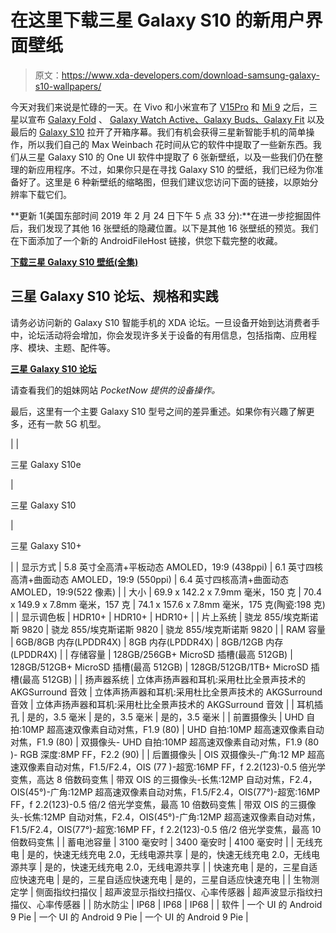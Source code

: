 # 在这里下载三星 Galaxy S10 的新用户界面壁纸

> 原文：<https://www.xda-developers.com/download-samsung-galaxy-s10-wallpapers/>

今天对我们来说是忙碌的一天。在 Vivo 和小米宣布了 [V15Pro](https://www.xda-developers.com/vivo-v15pro-india-specifications/) 和 [Mi 9](https://www.xda-developers.com/xiaomi-mi-9-specifications-launch/) 之后，三星以宣布 [Galaxy Fold](https://www.xda-developers.com/samsung-galaxy-fold-specifications-pricing-availability/) 、 [Galaxy Watch Active、Galaxy Buds、Galaxy Fit](https://www.xda-developers.com/samsung-galaxy-watch-active-galaxy-buds-galaxy-fit-official/) 以及最后的 [Galaxy S10](https://www.xda-developers.com/samsung-galaxy-s10-s10-and-s10e-launch-with-the-snapdragon-855-ultrasonic-in-display-fingerprint-scanners-reverse-wireless-charging-and-a-whole-lot-more/) 拉开了开箱序幕。我们有机会获得三星新智能手机的简单操作，所以我们自己的 Max Weinbach 花时间从它的软件中提取了一些新东西。我们从三星 Galaxy S10 的 One UI 软件中提取了 6 张新壁纸，以及一些我们仍在整理的新应用程序。不过，如果你只是在寻找 Galaxy S10 的壁纸，我们已经为你准备好了。这里是 6 种新壁纸的缩略图，但我们建议您访问下面的链接，以原始分辨率下载它们。

**更新 1(美国东部时间 2019 年 2 月 24 日下午 5 点 33 分):**在进一步挖掘固件后，我们发现了其他 16 张壁纸的隐藏位置。以下是其他 16 张壁纸的预览。我们在下面添加了一个新的 AndroidFileHost 链接，供您下载完整的收藏。

[**下载三星 Galaxy S10 壁纸(全集)**](https://www.androidfilehost.com/?fid=1395089523397900995)

## 三星 Galaxy S10 论坛、规格和实践

请务必访问新的 Galaxy S10 智能手机的 XDA 论坛。一旦设备开始到达消费者手中，论坛活动将会增加，你会发现许多关于设备的有用信息，包括指南、应用程序、模块、主题、配件等。

[**三星 Galaxy S10 论坛**](https://forum.xda-developers.com/galaxy-s10)

请查看我们的姐妹网站 *PocketNow 提供的设备操作。*

最后，这里有一个主要 Galaxy S10 型号之间的差异重述。如果你有兴趣了解更多，还有一款 5G 机型。

|  | 

三星 Galaxy S10e

 | 

三星 Galaxy S10

 | 

三星 Galaxy S10+

 |
| 显示方式 | 5.8 英寸全高清+平板动态 AMOLED，19:9 (438ppi) | 6.1 英寸四核高清+曲面动态 AMOLED，19:9 (550ppi) | 6.4 英寸四核高清+曲面动态 AMOLED，19:9(522 像素) |
| 大小 | 69.9 x 142.2 x 7.9mm 毫米，150 克 | 70.4 x 149.9 x 7.8mm 毫米，157 克 | 74.1 x 157.6 x 7.8mm 毫米，175 克(陶瓷:198 克) |
| 显示调色板 | HDR10+ | HDR10+ | HDR10+ |
| 片上系统 | 骁龙 855/埃克斯诺斯 9820 | 骁龙 855/埃克斯诺斯 9820 | 骁龙 855/埃克斯诺斯 9820 |
| RAM 容量 | 6GB/8GB 内存(LPDDR4X) | 8GB 内存(LPDDR4X) | 8GB/12GB 内存(LPDDR4X) |
| 存储容量 | 128GB/256GB+ MicroSD 插槽(最高 512GB) | 128GB/512GB+ MicroSD 插槽(最高 512GB) | 128GB/512GB/1TB+ MicroSD 插槽(最高 512GB) |
| 扬声器系统 | 立体声扬声器和耳机:采用杜比全景声技术的 AKGSurround 音效 | 立体声扬声器和耳机:采用杜比全景声技术的 AKGSurround 音效 | 立体声扬声器和耳机:采用杜比全景声技术的 AKGSurround 音效 |
| 耳机插孔 | 是的，3.5 毫米 | 是的，3.5 毫米 | 是的，3.5 毫米 |
| 前置摄像头 | UHD 自拍:10MP 超高速双像素自动对焦，F1.9 (80) | UHD 自拍:10MP 超高速双像素自动对焦，F1.9 (80) | 双摄像头- UHD 自拍:10MP 超高速双像素自动对焦，F1.9 (80 )- RGB 深度:8MP FF，F2.2 (90) |
| 后置摄像头 | OIS 双摄像头-广角:12 MP 超高速双像素自动对焦，F1.5/F2.4，OIS (77 )-超宽:16MP FF，f 2.2(123)-0.5 倍光学变焦，高达 8 倍数码变焦 | 带双 OIS 的三摄像头-长焦:12MP 自动对焦，F2.4，OIS(45°)-广角:12MP 超高速双像素自动对焦，F1.5/F2.4，OIS(77°)-超宽:16MP FF，f 2.2(123)-0.5 倍/2 倍光学变焦，最高 10 倍数码变焦 | 带双 OIS 的三摄像头-长焦:12MP 自动对焦，F2.4，OIS(45°)-广角:12MP 超高速双像素自动对焦，F1.5/F2.4，OIS(77°)-超宽:16MP FF，f 2.2(123)-0.5 倍/2 倍光学变焦，最高 10 倍数码变焦 |
| 蓄电池容量 | 3100 毫安时 | 3400 毫安时 | 4100 毫安时 |
| 无线充电 | 是的，快速无线充电 2.0，无线电源共享 | 是的，快速无线充电 2.0，无线电源共享 | 是的，快速无线充电 2.0，无线电源共享 |
| 快速充电 | 是的，三星自适应快速充电 | 是的，三星自适应快速充电 | 是的，三星自适应快速充电 |
| 生物测定学 | 侧面指纹扫描仪 | 超声波显示指纹扫描仪、心率传感器 | 超声波显示指纹扫描仪、心率传感器 |
| 防水防尘 | IP68 | IP68 | IP68 |
| 软件 | 一个 UI 的 Android 9 Pie | 一个 UI 的 Android 9 Pie | 一个 UI 的 Android 9 Pie |